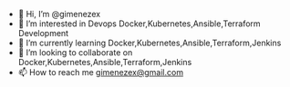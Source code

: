 - 👋 Hi, I’m @gimenezex
- 👀 I’m interested in Devops Docker,Kubernetes,Ansible,Terraform Development
- 🌱 I’m currently learning Docker,Kubernetes,Ansible,Terraform,Jenkins
- 💞️ I’m looking to collaborate on Docker,Kubernetes,Ansible,Terraform,Jenkins
- 📫 How to reach me gimenezex@gmail.com

